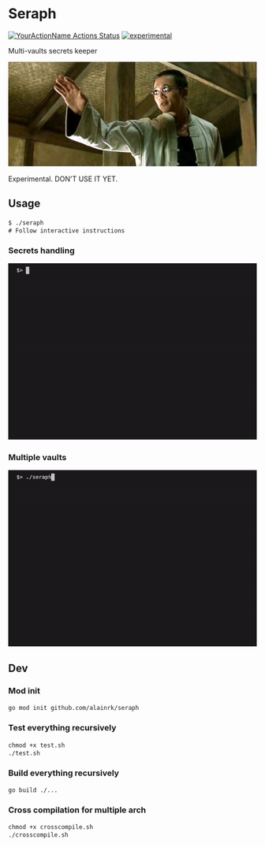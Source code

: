 # Seraph
[![YourActionName Actions Status](https://github.com/alainrk/seraph/workflows/Go/badge.svg)](https://github.com/alainrk/seraph/actions)
[![experimental](http://badges.github.io/stability-badges/dist/experimental.svg)](http://github.com/badges/stability-badges)

Multi-vaults secrets keeper

![Seraph Matrix Banner](https://github.com/alainrk/seraph/raw/master/example/matrix.png)

Experimental. DON'T USE IT YET.

## Usage
```
$ ./seraph
# Follow interactive instructions
```
### Secrets handling
![Seraph GIF Example](https://github.com/alainrk/seraph/raw/master/example/seraph.gif)

### Multiple vaults
![Multiple Vaults GIF Example](https://github.com/alainrk/seraph/raw/master/example/vaults.gif)

## Dev

### Mod init
```
go mod init github.com/alainrk/seraph
```

### Test everything recursively
```
chmod +x test.sh
./test.sh
```

### Build everything recursively
```
go build ./...
```

### Cross compilation for multiple arch
```
chmod +x crosscompile.sh
./crosscompile.sh
```
